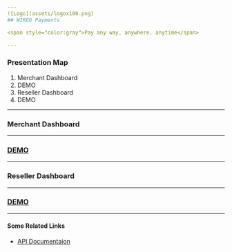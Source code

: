```yaml
---
![Logo](assets/logox100.png)
## WIRED Payments

<span style="color:gray">Pay any way, anywhere, anytime</span>

---
```


### Presentation Map

<ol>
<li class="fragment" data-fragment-index="1">Merchant Dashboard</li>
<li class="fragment" data-fragment-index="2">DEMO</li>
<li class="fragment" data-fragment-index="3">Reseller Dashboard</li>
<li class="fragment" data-fragment-index="4">DEMO</li>
 </ol>

---
### Merchant Dashboard

---

### [DEMO](https://creditclear-sandbox.pmnts.io)

---

### Reseller Dashboard

---

### [DEMO](https://sandbox-reseller.cloudpayments.com.au/)

---

#### Some Related Links

- [API Documentaion](https://docs.fatzebra.com.au/)
